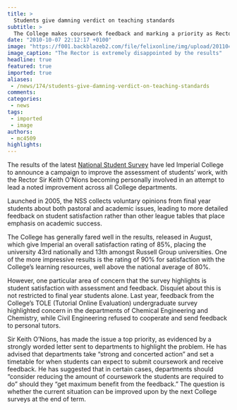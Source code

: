 ```yaml
---
title: >
  Students give damning verdict on teaching standards
subtitle: >
  The College makes coursework feedback and marking a priority as Rector tells staff he is “extremely disappointed” by the National Student Survey results
date: "2010-10-07 22:12:17 +0100"
image: "https://f001.backblazeb2.com/file/felixonline/img/upload/201104181303-felix-mfk_sirkeitho_nions_009.jpg"
image_caption: "The Rector is extremely disappointed by the results"
headline: true
featured: true
imported: true
aliases:
 - /news/174/students-give-damning-verdict-on-teaching-standards
comments:
categories:
 - news
tags:
 - imported
 - image
authors:
 - mc4509
highlights:
---
```


The results of the latest [National Student Survey](http://www.thestudentsurvey.com/) have led Imperial College to announce a campaign to improve the assessment of students’ work, with the Rector Sir Keith O'Nions becoming personally involved in an attempt to lead a noted improvement across all College departments.

Launched in 2005, the NSS collects voluntary opinions from final year students about both pastoral and academic issues, leading to more detailed feedback on student satisfaction rather than other league tables that place emphasis on academic success.

The College has generally fared well in the results, released in August, which give Imperial an overall satisfaction rating of 85%, placing the university 43rd nationally and 13th amongst Russell Group universities. One of the more impressive results is the rating of 90% for satisfaction with the College’s learning resources, well above the national average of 80%.

However, one particular area of concern that the survey highlights is student satisfaction with assessment and feedback. Disquiet about this is not restricted to final year students alone. Last year, feedback from the College’s TOLE (Tutorial Online Evaluation) undergraduate survey highlighted concern in the departments of Chemical Engineering and Chemistry, while Civil Engineering refused to cooperate and send feedback to personal tutors.

Sir Keith O’Nions, has made the issue a top priority, as evidenced by a strongly worded letter sent to departments to highlight the problem. He has advised that departments take “strong and concerted action” and set a timetable for when students can expect to submit coursework and receive feedback. He has suggested that in certain cases, departments should “consider reducing the amount of coursework the students are required to do” should they “get maximum benefit from the feedback.” The question is whether the current situation can be improved upon by the next College surveys at the end of term.
